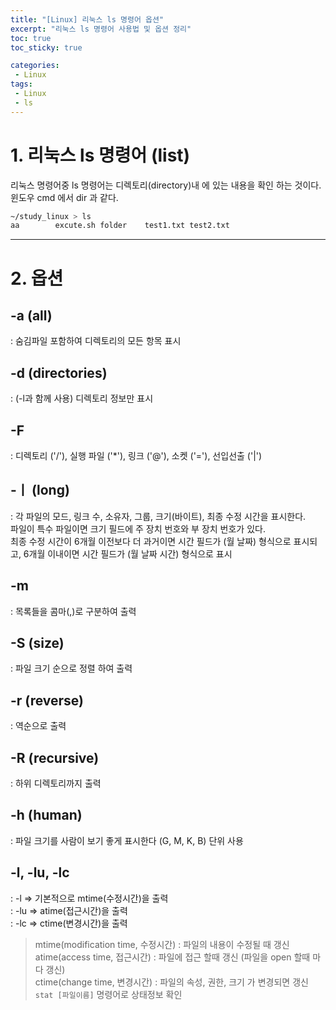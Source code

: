 ```yaml
---
title: "[Linux] 리눅스 ls 명령어 옵션"
excerpt: "리눅스 ls 명령어 사용법 및 옵션 정리"
toc: true
toc_sticky: true

categories:
 - Linux
tags:
 - Linux
 - ls
---
```


# 1. 리눅스 ls 명령어 (list)  
리눅스 명령어중 ls 명령어는 디렉토리(directory)내 에 있는 내용을 확인 하는 것이다.  
윈도우 cmd 에서 dir 과 같다.

```sh
~/study_linux > ls
aa        excute.sh folder    test1.txt test2.txt
```
---

# 2. 옵션 
 ## -a (all)
 : 숨김파일 포함하여 디렉토리의 모든 항목 표시  

 ## -d (directories)
 : (-l과 함께 사용) 디렉토리 정보만 표시

 ## -F 
 : 디렉토리 ('/'), 실행 파일 ('*'), 링크 ('@'), 소켓 ('='), 선입선출 ('|')

 ## -ㅣ (long)
 : 각 파일의 모드, 링크 수, 소유자, 그룹, 크기(바이트), 최종 수정 시간을 표시한다.  
   파일이 특수 파일이면 크기 필드에 주 장치 번호와 부 장치 번호가 있다.  
   최종 수정 시간이 6개월 이전보다 더 과거이면 시간 필드가 (월 날짜) 형식으로 표시되고, 6개월 이내이면 시간 필드가 (월 날짜 시간) 형식으로 표시

 ## -m 
 : 목록들을 콤마(,)로 구분하여 출력
 
 ## -S (size)
 : 파일 크기 순으로 정렬 하여 출력

 ## -r (reverse)
 : 역순으로 출력

 ## -R (recursive)
 : 하위 디렉토리까지 출력

 ## -h (human)
 : 파일 크기를 사람이 보기 좋게 표시한다 (G, M, K, B) 단위 사용

 ## -l, -lu, -lc
 : -l => 기본적으로 mtime(수정시간)을 출력  
 : -lu => atime(접근시간)을 출력  
 : -lc => ctime(변경시간)을 출력

 > mtime(modification time, 수정시간) : 파일의 내용이 수정될 때 갱신  
 > atime(access time, 접근시간) : 파일에 접근 할때 갱신 (파일을 open 할때 마다 갱신)  
 > ctime(change time, 변경시간) : 파일의 속성, 권한, 크기 가 변경되면 갱신  
 > `stat [파일이름]` 명령어로 상태정보 확인


 